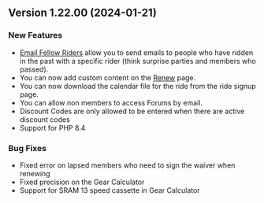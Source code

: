  ## Version 1.22.00 (2024-01-21)

 ### New Features
 - [Email Fellow Riders](/Membership/emailFellow) allow you to send emails to people who have ridden in the past with a specific rider (think surprise parties and members who passed).
 - You can now add custom content on the [Renew](/Membership/renew) page.
 - You can now download the calendar file for the ride from the ride signup page.
 - You can allow non members to access Forums by email.
 - Discount Codes are only allowed to be entered when there are active discount codes
 - Support for PHP 8.4

 ### Bug Fixes
 - Fixed error on lapsed members who need to sign the waiver when renewing
 - Fixed precision on the Gear Calculator
 - Support for SRAM 13 speed cassette in Gear Calculator
